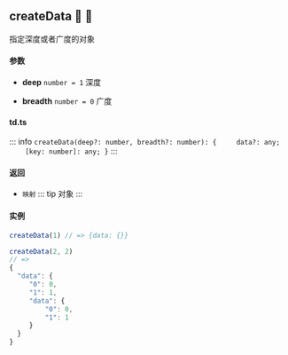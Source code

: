 ## createData :tada: :100: 
指定深度或者广度的对象
#### 参数 
- **deep** `number = 1` 深度
 
- **breadth** `number = 0` 广度
 
#### td.ts
::: info
`createData(deep?: number, breadth?: number): {     data?: any;     [key: number]: any; }`
:::
#### 返回 
- `映射` 
::: tip
对象
:::
#### 实例 
```ts
createData(1) // => {data: {}}
```
```ts
createData(2, 2)
// =>
{
  "data": {
     "0": 0,
     "1": 1,
     "data": {
         "0": 0,
         "1": 1
     }
  }
}
```
